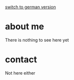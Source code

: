 [switch to german version](GermanREADME.md)
# about me

There is nothing to see here yet

# contact 

Not here either
